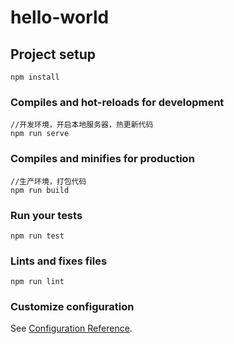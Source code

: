 # hello-world

## Project setup
```
npm install
```

### Compiles and hot-reloads for development
```
//开发环境，开启本地服务器，热更新代码
npm run serve
```

### Compiles and minifies for production
```
//生产环境，打包代码
npm run build
```

### Run your tests
```
npm run test
```

### Lints and fixes files
```
npm run lint
```

### Customize configuration
See [Configuration Reference](https://cli.vuejs.org/config/).
